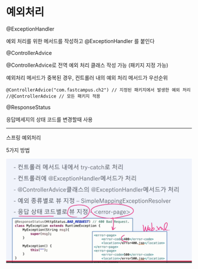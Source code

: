 # 예외처리

@ExceptionHandler 

예외 처리를 위한 메서드를 작성하고 @ExceptionHandler 를 붙인다



@ControllerAdvice

@ControllerAdvice로 전역 예외 처리 클래스 작성 가능 (패키지 지정 가능)

예외처리 메서드가 중복된 경우, 컨트롤러 내의 예외 처리 메서드가 우선순위

~~~
@ControllerAdvice("com.fastcampus.ch2") // 지정된 패키지에서 발생한 예외 처리
//@ControllerAdvice // 모든 패키지 적용
~~~



@ResponseStatus

응답메세지의 상태 코드를 변경할때 사용

---

스프링 예외처리

5가지 방법

![image-20220413170053762](image/예외처리/image-20220413170053762.png)



